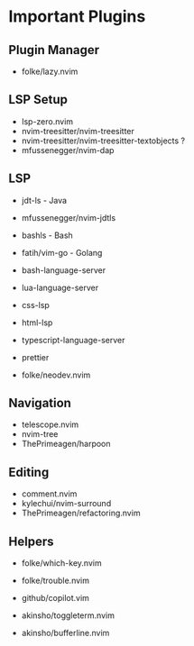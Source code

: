 # Important Plugins

## Plugin Manager

- folke/lazy.nvim

## LSP Setup

- lsp-zero.nvim
- nvim-treesitter/nvim-treesitter
- nvim-treesitter/nvim-treesitter-textobjects ?
- mfussenegger/nvim-dap

## LSP

- jdt-ls - Java
- mfussenegger/nvim-jdtls

- bashls - Bash
- fatih/vim-go - Golang

- bash-language-server
- lua-language-server
- css-lsp
- html-lsp
- typescript-language-server
- prettier

- folke/neodev.nvim

## Navigation

- telescope.nvim
- nvim-tree
- ThePrimeagen/harpoon

## Editing

- comment.nvim
- kylechui/nvim-surround
- ThePrimeagen/refactoring.nvim

## Helpers

- folke/which-key.nvim
- folke/trouble.nvim
- github/copilot.vim

- akinsho/toggleterm.nvim
- akinsho/bufferline.nvim

